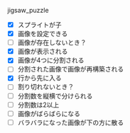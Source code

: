 jigsaw_puzzle

- [x] スプライトが子
- [x] 画像を設定できる
- [ ] 画像が存在しないとき？
- [x] 画像が表示される
- [x] 画像が4つに分割される
- [ ] 分割された画像で画像が再構築される
- [x] 行から先に入る 
- [ ] 割り切れないとき？
- [ ] 分割数を縦横で分けられる
- [ ] 分割数は2以上
- [ ] 画像がばらばらになる
- [ ] バラバラになった画像が下の方に散る